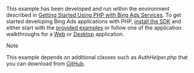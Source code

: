 This example has been developed and run within the environment described in [Getting Started Using PHP with Bing Ads Services](../../../concepts/get-started/getting-started-using-php-with-bing-ads-services.md). To get started developing Bing Ads applications with PHP, [install the SDK](../../../concepts/get-started/getting-started-using-php-with-bing-ads-services.md#installation) and either start with the [provided examples](http://go.microsoft.com/fwlink/?LinkId=838593) or follow one of the application walkthroughs for a [Web](Walkthrough:%20Bing%20Ads%20Web%20Application%20in%20PHP.md) or [Desktop](Walkthrough:%20Bing%20Ads%20Desktop%20Application%20in%20PHP.md) application.

> [!NOTE]
> This example depends on additional classes such as *AuthHelper.php* that you can download from [GitHub](http://go.microsoft.com/fwlink/?LinkId=838593).